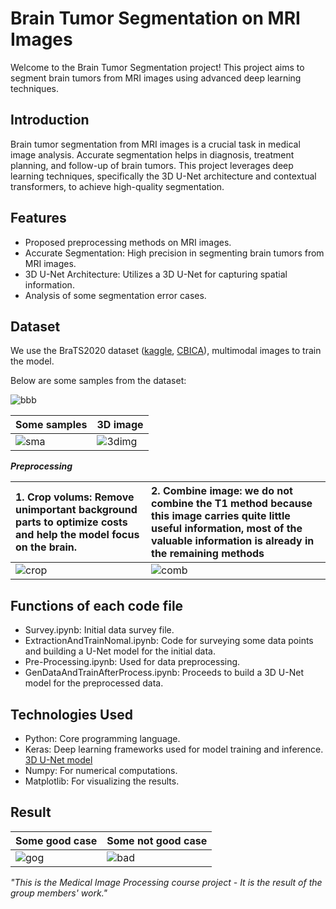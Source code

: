 # Brain Tumor Segmentation on MRI Images

Welcome to the Brain Tumor Segmentation project! This project aims to segment brain tumors from MRI images using advanced deep learning techniques.

## Introduction
Brain tumor segmentation from MRI images is a crucial task in medical image analysis. Accurate segmentation helps in diagnosis, treatment planning, and follow-up of brain tumors. This project leverages deep learning techniques, specifically the 3D U-Net architecture and contextual transformers, to achieve high-quality segmentation.

## Features
- Proposed preprocessing methods on MRI images.
- Accurate Segmentation: High precision in segmenting brain tumors from MRI images.
- 3D U-Net Architecture: Utilizes a 3D U-Net for capturing spatial information.
- Analysis of some segmentation error cases.

## Dataset
We use the BraTS2020 dataset ([kaggle](https://www.kaggle.com/datasets/awsaf49/brats2020-training-data?resource=download), [CBICA](https://www.med.upenn.edu/cbica/brats2020/data.html)), multimodal images to train the model.

Below are some samples from the dataset:

![bbb](https://github.com/PoLsss/Medical-Image-Processing/assets/98370447/bf8d1763-1ca2-4624-ad69-578a5788fc16)


| Some samples | 3D image | 
|:-|:-|
|![sma](https://github.com/PoLsss/Medical-Image-Processing/assets/98370447/f4d215dd-7b5f-4ce3-a50f-af3ef70542ea) | ![3dimg](https://github.com/PoLsss/Medical-Image-Processing/assets/98370447/44035826-f6c0-4d28-8b2f-80b3d9f64528) |

__*Preprocessing*__

| 1. Crop volums: Remove unimportant background parts to optimize costs and help the model focus on the brain. | 2. Combine image: we do not combine the T1 method because this image carries quite little useful information, most of the valuable information is already in the remaining methods | 
|:-|:-|
| ![crop](https://github.com/PoLsss/Medical-Image-Processing/assets/98370447/dbeed92a-809b-440a-817b-1812cf15e0ad)| ![comb](https://github.com/PoLsss/Medical-Image-Processing/assets/98370447/a30555bc-a6a6-4b05-a7e7-cb5c23c6f29d)|


## Functions of each code file
- Survey.ipynb: Initial data survey file.
- ExtractionAndTrainNomal.ipynb: Code for surveying some data points and building a U-Net model for the initial data.
- Pre-Processing.ipynb: Used for data preprocessing.
- GenDataAndTrainAfterProcess.ipynb: Proceeds to build a 3D U-Net model for the preprocessed data.


## Technologies Used
- Python: Core programming language.
- Keras: Deep learning frameworks used for model training and inference. [3D U-Net model](https://arxiv.org/pdf/1606.06650)
- Numpy: For numerical computations.
- Matplotlib: For visualizing the results.

## Result

| Some good case | Some not good case | 
|:-|:-|
|![gog](https://github.com/PoLsss/Medical-Image-Processing/assets/98370447/e7565c56-d6cc-4063-a0c0-1bd93224102e) |![bad](https://github.com/PoLsss/Medical-Image-Processing/assets/98370447/d0b0f9da-c251-46fd-936a-9d97080a3857)|


*"This is the Medical Image Processing course project - It is the result of the group members' work."*
